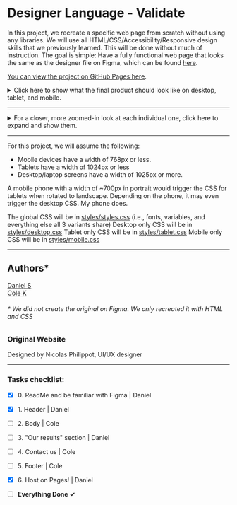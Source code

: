 # Designer Language - Validate

In this project, we recreate a specific web page from scratch without using any
libraries. We will use all HTML/CSS/Accessibility/Responsive design skills that
we previously learned. This will be done without much of instruction. The goal
is simple: Have a fully functional web page that looks the same as the designer
file on Figma, which can be found [here](https://www.figma.com/design/FfnVADRC9xgI3yiZliTBYZ/Holberton-School---Headphone-company?node-id=0-1&p=f&t=flRs5nrNmJX9IxOc-0).

[You can view the project on GitHub Pages here](https://zytronium.github.io/atlas-headphones/).

<details>
    <summary>Click here to show what the final product should look like on desktop, tablet, and mobile.</summary>

![reference_desktop.png](images/reference_desktop.png)

</details>

----

<details>
  <summary>For a closer, more zoomed-in look at each individual one, click here
           to expand and show them.</summary>

## **Desktop:**  
![01_headphones_desktop@2x.png](images/01_headphones_desktop%402x.png)

## **Tablet:**  
![01_headphones_tablet@2x.png](images/01_headphones_tablet%402x.png)

## **Mobile:**  
![01_headphones_mobile@2x.png](images/01_headphones_mobile%402x.png)

</details>

----
For this project, we will assume the following:
- Mobile devices have a width of 768px or less.
- Tablets have a width of 1024px or less
- Desktop/laptop screens have a width of 1025px or more.

A mobile phone with a width of ~700px in portrait would trigger the CSS for
tablets when rotated to landscape. Depending on the phone, it may even trigger
the desktop CSS. My phone does.

The global CSS will be in [styles/styles.css](/styles/styles.css) (i.e., fonts, variables, and everything else all 3 variants share)
Desktop only CSS will be in [styles/desktop.css](/styles/desktop.css)
Tablet only CSS will be in [styles/tablet.css](/styles/tablet.css)
Mobile only CSS will be in [styles/mobile.css](/styles/mobile.css)

----
## Authors*
[Daniel S](https://github.com/Zytronium)  
[Cole K](https://github.com/ColeBiefrey)

###### * We did not create the original on Figma. We only recreated it with HTML and CSS

### Original Website
Designed by Nicolas Philippot, UI/UX designer

----

### Tasks checklist:
[//]: # ("​" comes before every number because otherwise, the
numbers will be formatted like "i, ii, iii, iv, etc." instead
of "1, 2, 3, 4, etc.". "​" is a zero-width space)
- [X] ​0. ReadMe and be familiar with Figma | Daniel
- [X] ​1. Header | Daniel
- [ ] ​2. Body | Cole
- [ ] ​3. "Our results" section | Daniel
- [ ] ​4. Contact us | Cole
- [ ] ​5. Footer | Cole
- [X] ​6. Host on Pages! | Daniel


- [ ] **Everything Done ✓**